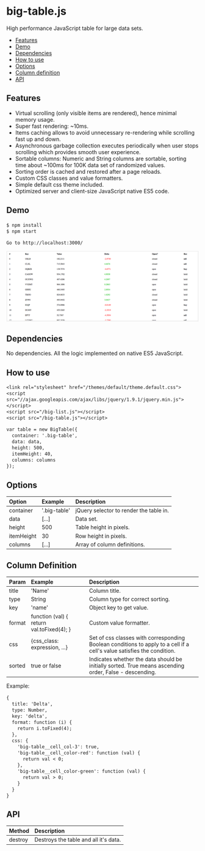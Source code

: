 # big-table.js
High performance JavaScript table for large data sets.

* [Features](#features)
* [Demo](#demo)
* [Dependencies](#dependencies)
* [How to use](#how-to-use)
* [Options](#options)
* [Column definition](#column-definition)
* [API](#api)

## Features
* Virtual scrolling (only visible items are rendered), hence minimal memory usage.
* Super fast rendering: ~10ms.
* Items caching allows to avoid unnecessary re-rendering while scrolling fast up and down.
* Asynchronous garbage collection executes periodically when user stops scrolling which provides smooth user experience.
* Sortable columns: Numeric and String columns are sortable, sorting time about ~100ms for 100K data set of randomized values.
* Sorting order is cached and restored after a page reloads.
* Custom CSS classes and value formatters.
* Simple default css theme included.
* Optimized server and client-size JavaScript native ES5 code.


## Demo

```
$ npm install
$ npm start
```

```
Go to http://localhost:3000/
```

![](assets/screenshot.png?raw=true)


## Dependencies
No dependencies. All the logic implemented on native ES5 JavaScript.



## How to use


```
<link rel="stylesheet" href="/themes/default/theme.default.css">
<script src="//ajax.googleapis.com/ajax/libs/jquery/1.9.1/jquery.min.js"></script>
<script src="/big-list.js"></script>
<script src="/big-table.js"></script>
```

```
var table = new BigTable({
  container: '.big-table',
  data: data,
  height: 500,
  itemHeight: 40,
  columns: columns
});
```

## Options
Option | Example | Description
:-- | :-- | :--
container | '.big-table' | jQuery selector to render the table in.
data | [...] | Data set.
height | 500 | Table height in pixels.
itemHeight | 30 | Row height in pixels.
columns | [...] | Array of column definitions.

## Column Definition
Param | Example | Description
:-- | :-- | :--
title | 'Name' | Column title.
type | String | Column type for correct sorting.
key | 'name' | Object key to get value.
format | function (val) { return val.toFixed(4); } | Custom value formatter.
css | {css_class: expression, ...} | Set of css classes with corresponding Boolean conditions to apply to a cell if a cell's value satisfies the condition.
sorted | true or false | Indicates whether the data should be initially sorted. True means ascending order, False - descending.

Example:
```
{
  title: 'Delta', 
  type: Number,
  key: 'delta',
  format: function (i) {
    return i.toFixed(4);
  },
  css: {
    'big-table__cell_col-3': true,
    'big-table__cell_color-red': function (val) {
      return val < 0;
    },
    'big-table__cell_color-green': function (val) {
      return val > 0;
    }
  }
}
```

## API

Method | Description
:-- | :--
destroy | Destroys the table and all it's data.
